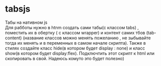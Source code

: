 # tabsjs
Табы на нативном js  
Для рабботы нужно в htnm создать сами табы(с классом tabs) ,
поместить их в обертку ( с классом wrapper) и 
контент самих тбов (tab-content)
(название классов можно менять пожеланию , 
не зыбывайте тогда их менять и в переменных в самом начале скрипта).
Также в стилях создайте класс hide(в котором будет display : none) и 
класс show(в котором будет display:flex).
Подключтить этот скрипт к html или скопировать в свой.
Надеюсь комуто это будет полезно)

